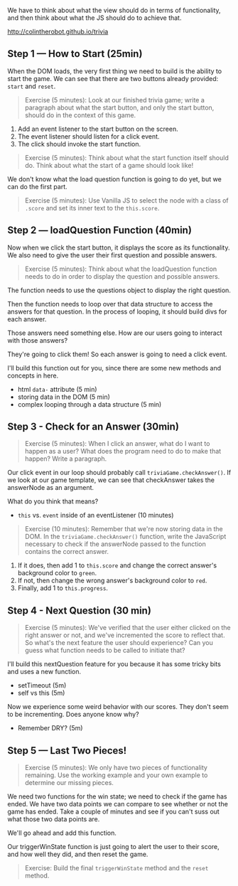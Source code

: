 We have to think about what the view should do in terms of functionality, and then think about what the JS should do to achieve that.

http://colintherobot.github.io/trivia

## Step 1 — How to Start (25min)

When the DOM loads, the very first thing we need to build is the ability to start the game. We can see that there are two buttons already provided: `start` and `reset`.

> Exercise (5 minutes): Look at our finished trivia game; write a paragraph about what the start button, and only the start button, should do in the context of this game.

1. Add an event listener to the start button on the screen.
2. The event listener should listen for a click event.
3. The click should invoke the start function.


>Exercise (5 minutes): Think about what the start function itself should do. Think about what the start of a game should look like!

We don't know what the load question function is going to do yet, but we can do the first part.

>Exercise (5 minutes): Use Vanilla JS to select the node with a class of `.score` and set its inner text to the `this.score`.

## Step 2 — loadQuestion Function (40min)

Now when we click the start button, it displays the score as its functionality. We also need to give the user their first question and possible answers.

>Exercise (5 minutes): Think about what the loadQuestion function needs to do in order to display the question and possible answers.

The function needs to use the questions object to display the right question.

Then the function needs to loop over that data structure to access the answers for that question. In the process of looping, it should build divs for each answer.

Those answers need something else. How are our users going to interact with those answers?

They're going to click them! So each answer is going to need a click event.

I'll build this function out for you, since there are some new methods and concepts in here.

- html `data-` attribute (5 min)
- storing data in the DOM (5 min)
- complex looping through a data structure (5 min)


## Step 3 - Check for an Answer (30min)

> Exercise (5 minutes): When I click an answer, what do I want to happen as a user? What does the program need to do to make that happen? Write a paragraph.

Our click event in our loop should probably call `triviaGame.checkAnswer()`. If we look at our game template, we can see that checkAnswer takes the answerNode as an argument.

What do you think that means?

- `this` vs. `event` inside of an eventListener (10 minutes)

>Exercise (10 minutes): Remember that we're now storing data in the DOM. In the `triviaGame.checkAnswer()` function, write the JavaScript necessary to check if the answerNode passed to the function contains the correct answer.

1. If it does, then add 1 to `this.score` and change the correct answer's background color to `green`.
2. If not, then change the wrong answer's background color to `red`.
3. Finally, add 1 to `this.progress`.

## Step 4 - Next Question (30 min)

>Exercise (5 minutes): We've verified that the user either clicked on the right answer or not, and we've incremented the score to reflect that. So what's the next feature the user should experience? Can you guess what function needs to be called to initiate that?

I'll build this nextQuestion feature for you because it has some tricky bits and uses a new function.

- setTimeout (5m)
- self vs this (5m)

Now we experience some weird behavior with our scores. They don't seem to be incrementing. Does anyone know why?

- Remember DRY? (5m)

## Step 5 — Last Two Pieces!

>Exercise (5 minutes): We only have two pieces of functionality remaining. Use the working example and your own example to determine our missing pieces.

We need two functions for the win state; we need to check if the game has ended. We have two data points we can compare to see whether or not the game has ended. Take a couple of minutes and see if you can't suss out what those two data points are.

We'll go ahead and add this function.

Our triggerWinState function is just going to alert the user to their score, and how well they did, and then reset the game.

>Exercise: Build the final `triggerWinState` method and the `reset` method.
